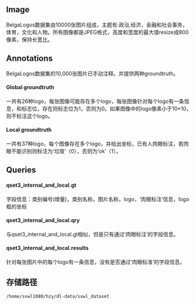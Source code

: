 ## Image
BelgaLogos数据集由10000张图片组成，主题有:政治,经济，金融和社会事务，体育，文化和人物。所有图像都是JPEG格式，高度和宽度的最大值resize成800像素，保持长宽比。

## Annotations
BelgaLogos数据集的10,000张图片已手动注释。并提供两种groundtruth。

#### Global groundtruth
一共有26种logo，每张图像可能存在多个logo，每张图像针对每个logo有一条信息，和标志位，存在则标志位为1，否则为0。如果图像中的logo像素小于10*10，则不标注这个logo。
    
#### Local groundtruth
一共有37种logo，每个图像存在多个logo，并给出坐标，已有人肉眼标注，若肉眼不能识别则标注为‘垃圾’（0），否则为‘ok’（1）。

## Queries
#### qset3_internal_and_local.gt
字段信息：类别编号(增量)，类别名称，图片名称，logo，‘肉眼标注’信息，logo框的坐标
#### qset3_internal_and_local.qry
与qset3_internal_and_local.gt相似，但是只有通过‘肉眼标注’的字段信息。
#### qset3_internal_and_local.results
针对每张图片中的每个logo有一条信息，没有是否通过‘肉眼标准’的字段信息。

## 存储路径

```
/home/sxwl1080/hzy/dl-data/sxwl_dataset
```